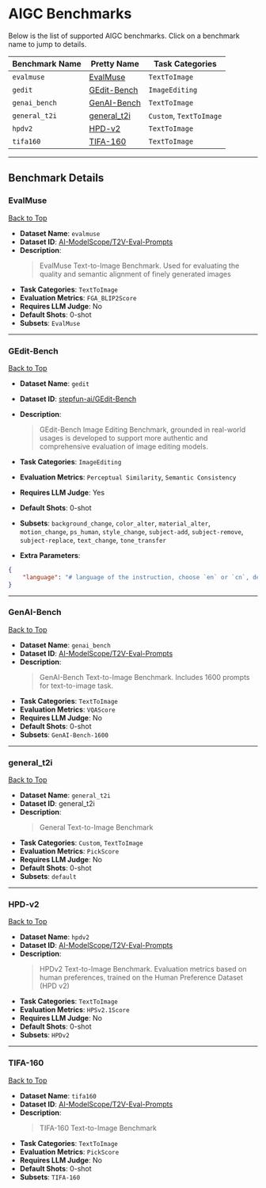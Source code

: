 # AIGC Benchmarks

Below is the list of supported AIGC benchmarks. Click on a benchmark name to jump to details.

| Benchmark Name | Pretty Name | Task Categories |
|------------|----------|----------|
| `evalmuse` | [EvalMuse](#evalmuse) | `TextToImage` |
| `gedit` | [GEdit-Bench](#gedit-bench) | `ImageEditing` |
| `genai_bench` | [GenAI-Bench](#genai-bench) | `TextToImage` |
| `general_t2i` | [general_t2i](#general_t2i) | `Custom`, `TextToImage` |
| `hpdv2` | [HPD-v2](#hpd-v2) | `TextToImage` |
| `tifa160` | [TIFA-160](#tifa-160) | `TextToImage` |

---

## Benchmark Details

### EvalMuse

[Back to Top](#aigc-benchmarks)
- **Dataset Name**: `evalmuse`
- **Dataset ID**: [AI-ModelScope/T2V-Eval-Prompts](https://modelscope.cn/datasets/AI-ModelScope/T2V-Eval-Prompts/summary)
- **Description**:  
  > EvalMuse Text-to-Image Benchmark. Used for evaluating the quality and semantic alignment of finely generated images
- **Task Categories**: `TextToImage`
- **Evaluation Metrics**: `FGA_BLIP2Score`
- **Requires LLM Judge**: No
- **Default Shots**: 0-shot
- **Subsets**: `EvalMuse`


---

### GEdit-Bench

[Back to Top](#aigc-benchmarks)
- **Dataset Name**: `gedit`
- **Dataset ID**: [stepfun-ai/GEdit-Bench](https://modelscope.cn/datasets/stepfun-ai/GEdit-Bench/summary)
- **Description**:  
  > GEdit-Bench Image Editing Benchmark, grounded in real-world usages is developed to support more authentic and comprehensive evaluation of image editing models.
- **Task Categories**: `ImageEditing`
- **Evaluation Metrics**: `Perceptual Similarity`, `Semantic Consistency`
- **Requires LLM Judge**: Yes
- **Default Shots**: 0-shot
- **Subsets**: `background_change`, `color_alter`, `material_alter`, `motion_change`, `ps_human`, `style_change`, `subject-add`, `subject-remove`, `subject-replace`, `text_change`, `tone_transfer`

- **Extra Parameters**: 
```json
{
    "language": "# language of the instruction, choose `en` or `cn`, default to `en`"
}
```

---

### GenAI-Bench

[Back to Top](#aigc-benchmarks)
- **Dataset Name**: `genai_bench`
- **Dataset ID**: [AI-ModelScope/T2V-Eval-Prompts](https://modelscope.cn/datasets/AI-ModelScope/T2V-Eval-Prompts/summary)
- **Description**:  
  > GenAI-Bench Text-to-Image Benchmark. Includes 1600 prompts for text-to-image task.
- **Task Categories**: `TextToImage`
- **Evaluation Metrics**: `VQAScore`
- **Requires LLM Judge**: No
- **Default Shots**: 0-shot
- **Subsets**: `GenAI-Bench-1600`


---

### general_t2i

[Back to Top](#aigc-benchmarks)
- **Dataset Name**: `general_t2i`
- **Dataset ID**: general_t2i
- **Description**:  
  > General Text-to-Image Benchmark
- **Task Categories**: `Custom`, `TextToImage`
- **Evaluation Metrics**: `PickScore`
- **Requires LLM Judge**: No
- **Default Shots**: 0-shot
- **Subsets**: `default`


---

### HPD-v2

[Back to Top](#aigc-benchmarks)
- **Dataset Name**: `hpdv2`
- **Dataset ID**: [AI-ModelScope/T2V-Eval-Prompts](https://modelscope.cn/datasets/AI-ModelScope/T2V-Eval-Prompts/summary)
- **Description**:  
  > HPDv2 Text-to-Image Benchmark. Evaluation metrics based on human preferences, trained on the Human Preference Dataset (HPD v2)
- **Task Categories**: `TextToImage`
- **Evaluation Metrics**: `HPSv2.1Score`
- **Requires LLM Judge**: No
- **Default Shots**: 0-shot
- **Subsets**: `HPDv2`


---

### TIFA-160

[Back to Top](#aigc-benchmarks)
- **Dataset Name**: `tifa160`
- **Dataset ID**: [AI-ModelScope/T2V-Eval-Prompts](https://modelscope.cn/datasets/AI-ModelScope/T2V-Eval-Prompts/summary)
- **Description**:  
  > TIFA-160 Text-to-Image Benchmark
- **Task Categories**: `TextToImage`
- **Evaluation Metrics**: `PickScore`
- **Requires LLM Judge**: No
- **Default Shots**: 0-shot
- **Subsets**: `TIFA-160`


